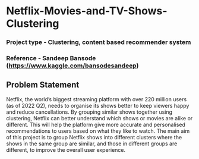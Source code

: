 # Netflix-Movies-and-TV-Shows-Clustering

### Project type - Clustering, content based recommender system
### Reference - Sandeep Bansode (https://www.kaggle.com/bansodesandeep)

## Problem Statement
Netflix, the world’s biggest streaming platform with over 220 million users (as of 2022 Q2), needs to organise its shows better to keep viewers happy and reduce cancellations. By grouping similar shows together using clustering, Netflix can better understand which shows or movies are alike or different. This will help the platform give more accurate and personalised recommendations to users based on what they like to watch. The main aim of this project is to group Netflix shows into different clusters where the shows in the same group are similar, and those in different groups are different, to improve the overall user experience.
